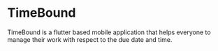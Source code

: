# TimeBound
TimeBound is a flutter based mobile application that helps everyone to manage their work with respect to the due date and time. 
